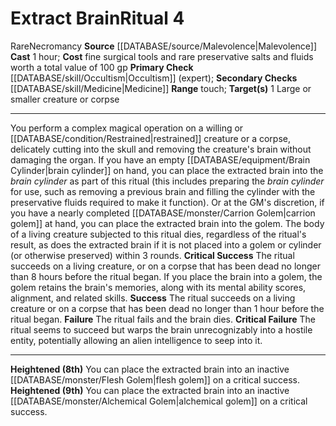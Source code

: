 ﻿---
area: null
cost: fine surgical tools and rare preservative salts and fluids worth a total value
  of 100 gp
duration: null
element: null
heighten: 8th, 9th
heighten_level: 4, 8, 9
id: '47'
level: '4'
name: Extract Brain
primary_check: '[[DATABASE/skill/Occultism|Occultism]] (expert)'
range: touch
rarity: Rare
requirement: null
rus_type_level: null
school: Necromancy
secondary_casters: null
secondary_check: '[[DATABASE/skill/Medicine|Medicine]]'
source: '[[DATABASE/source/Malevolence|Malevolence]]'
target: 1 Large or smaller creature or corpse
trait:
- '[[DATABASE/trait/Necromancy|Necromancy]]'
- '[[DATABASE/trait/Rare|Rare]]'
type: Ritual

---
# Extract Brain<span class="item-type">Ritual 4</span>

<span class="trait-rare item-trait">Rare</span><span class="item-trait">Necromancy</span>
**Source** [[DATABASE/source/Malevolence|Malevolence]]
**Cast** 1 hour; **Cost** fine surgical tools and rare preservative salts and fluids worth a total value of 100 gp
**Primary Check** [[DATABASE/skill/Occultism|Occultism]] (expert); **Secondary Checks** [[DATABASE/skill/Medicine|Medicine]]
**Range** touch; **Target(s)** 1 Large or smaller creature or corpse

---
You perform a complex magical operation on a willing or [[DATABASE/condition/Restrained|restrained]] creature or a corpse, delicately cutting into the skull and removing the creature's brain without damaging the organ. If you have an empty [[DATABASE/equipment/Brain Cylinder|brain cylinder]] on hand, you can place the extracted brain into the _brain cylinder_ as part of this ritual (this includes preparing the _brain cylinder_ for use, such as removing a previous brain and filling the cylinder with the preservative fluids required to make it function). Or at the GM's discretion, if you have a nearly completed [[DATABASE/monster/Carrion Golem|carrion golem]] at hand, you can place the extracted brain into the golem. The body of a living creature subjected to this ritual dies, regardless of the ritual's result, as does the extracted brain if it is not placed into a golem or cylinder (or otherwise preserved) within 3 rounds.
**Critical Success** The ritual succeeds on a living creature, or on a corpse that has been dead no longer than 8 hours before the ritual began. If you place the brain into a golem, the golem retains the brain's memories, along with its mental ability scores, alignment, and related skills.
**Success** The ritual succeeds on a living creature or on a corpse that has been dead no longer than 1 hour before the ritual began.
**Failure** The ritual fails and the brain dies.
**Critical Failure** The ritual seems to succeed but warps the brain unrecognizably into a hostile entity, potentially allowing an alien intelligence to seep into it.

---
**Heightened (8th)** You can place the extracted brain into an inactive [[DATABASE/monster/Flesh Golem|flesh golem]] on a critical success.
**Heightened (9th)** You can place the extracted brain into an inactive [[DATABASE/monster/Alchemical Golem|alchemical golem]] on a critical success.
